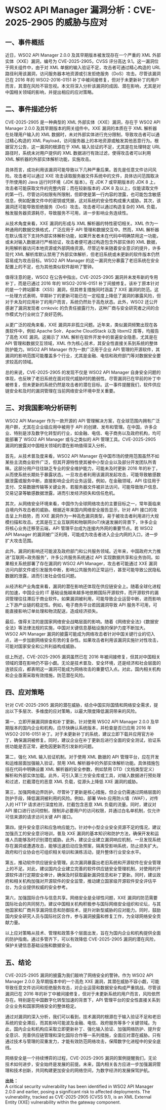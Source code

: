 # WSO2 API Manager 漏洞分析：CVE-2025-2905 的威胁与应对

## 一、事件概括

  近日，WSO2 API Manager 2.0.0 及其早期版本被发现存在一个严重的 XML 外部实体（XXE）漏洞，编号为 CVE-2025-2905，CVSS 评分高达 9.1。这一漏洞位于网关组件中，由于对 XML 单据的输入验证不足，攻击者可通过精心构造的 URL 路径利用该漏洞，访问服务器本地资源或引发拒绝服务（DoS）攻击。尽管该漏洞已在 2016 年的 WSO2-2016-0151 补丁中被间接修复，但对于未更新补丁的用户而言，其潜在风险不容忽视。本文将深入分析该漏洞的成因、潜在影响，尤其是对中国相关领域的影响，并提出相应的应对策略。

## 二、事件描述分析

  CVE-2025-2905 是一种典型的 XML 外部实体（XXE）漏洞，存在于 WSO2 API Manager 2.0.0 及其早期版本的网关组件中。XXE 漏洞的本质在于 XML 解析器在处理用户输入的 XML 数据时，未对外部实体进行充分限制，导致攻击者可以通过精心构造的 XML Payload，访问服务器上的本地资源或触发其他恶意行为。根据官方公告，这一漏洞的根源在于 XML 输入验证的不足，尤其是在处理特定 URL 路径时，系统未对用户提供的 XML 数据进行有效过滤，使得攻击者可以利用 XML 解析器的外部实体解析功能，实施攻击。

  具体而言，成功利用该漏洞可能导致以下几种严重后果。首先是任意文件访问风险。攻击者可以通过 XXE 攻击读取服务器文件系统中的文件，具体访问范围取决于所使用的 Java 运行时环境（JDK 版本）。在 JDK 7 或早期版本的 JDK 8 上，攻击者可能获取文件的完整内容；而在较新版本的 JDK 8 及以上，仅能读取文件的第一行。尽管访问权限有所限制，但即使是第一行内容的泄露，也可能包含敏感信息，例如配置文件中的密钥或凭据，这对系统的安全性构成重大威胁。其次，该漏洞还可能导致拒绝服务（DoS）攻击。攻击者可以通过构造复杂的 XML 负载，触发服务器资源耗尽，导致服务不可用，进一步影响业务连续性。

  从技术角度来看，XXE 漏洞的形成与 XML 解析器的特性密切相关。XML 作为一种通用的数据交换格式，广泛应用于 API 管理和数据交互中。然而，XML 解析器在默认情况下支持外部实体解析功能，如果开发者未在代码中明确禁用这一功能，或未对输入数据进行严格验证，攻击者便可通过构造包含外部实体的 XML 数据，利用解析器访问本地资源或外部网络资源。尽管近年来随着安全意识的提升，许多现代 XML 解析库默认禁用了外部实体解析，但老旧系统或未更新的软件版本仍然容易成为攻击目标。WSO2 API Manager 的这一漏洞充分暴露了老旧系统在安全配置上的不足，也为其他类似软件敲响了警钟。

  值得注意的是，WSO2 在公告中指出，CVE-2025-2905 漏洞并未发布新的专用补丁，而是已通过 2016 年的 WSO2-2016-0151 补丁间接修复。该补丁原本针对的是一个跨站脚本（XSS）漏洞，但其修复措施同时涵盖了 XXE 漏洞的防范。这一处理方式表明，早期补丁的更新可能已在一定程度上降低了漏洞的暴露风险，但对于未及时应用补丁的用户而言，系统仍然处于高危状态。此外，WSO2 还公开感谢了漏洞发现者 crnkovic 的负责任披露行为，这种厂商与安全研究者之间的合作模式为行业树立了良好范例。

  从更广泛的视角来看，XXE 漏洞并非孤立问题。近年来，类似漏洞频繁出现在各类软件中，例如 Apache Solr、Apache CloudStack 以及 libxml2 库等，均报告了高危 XXE 漏洞。这揭示了 XML 解析在软件开发中的普遍安全隐患，尤其是在 API 管理和数据交互领域，XML 作为核心技术，其安全性直接关系到系统的整体防护能力。WSO2 API Manager 作为一款广泛用于企业 API 管理的开源软件，其漏洞的影响范围可能覆盖多个行业，尤其是金融、电信和政府部门等对数据安全要求较高的领域。

  总的来说，CVE-2025-2905 的发现不仅是 WSO2 API Manager 自身安全问题的体现，也反映了老旧系统在面对现代威胁时的脆弱性。尽管漏洞已在早前的补丁中被修复，但未更新的系统仍然是攻击者的潜在目标。这一事件提醒我们，软件供应链安全和及时的漏洞管理在当前网络安全环境中至关重要。

## 三、对我国影响分析研判

  WSO2 API Manager 作为一款开源的 API 管理解决方案，在全球范围内拥有广泛用户群，尤其在企业级应用中被用于 API 的创建、发布和管理。在中国，许多企业、特别是涉及数字化转型的行业，如金融、电信、电子商务以及政府机构，均可能部署了 WSO2 API Manager 或与之类似的 API 管理工具。CVE-2025-2905 漏洞的披露对中国相关领域的潜在影响值得深入分析。

  首先，从技术普及度来看，WSO2 API Manager 在中国市场的使用范围虽然不如某些主流商业软件广泛，但其开源特性使其被中小型企业以及部分开发团队所青睐。这部分用户往往缺乏专业的安全维护能力，可能未及时更新 2016 年的补丁，从而使系统长期处于暴露状态。一旦攻击者利用该漏洞发起攻击，可能导致敏感数据泄露或服务中断，直接影响企业的业务运营。例如，在金融领域，API 往往用于支付、交易数据传输等关键业务，若服务器文件被非法访问，可能导致账户信息、交易记录等敏感数据泄露，进而引发经济损失和信任危机。

  其次，从网络安全环境来看，中国作为全球网络攻击的主要目标之一，常年面临来自境内外攻击者的威胁。根据近年来国内网络安全报告显示，针对 API 接口的攻击呈上升趋势，而 XXE 漏洞作为一种高危漏洞类型，易于被攻击者利用进行大规模扫描和攻击。尤其是在工业互联网和物联网(IoT)快速发展的背景下，许多企业将核心业务迁移至云端，API 管理平台成为连接内外网的重要节点。若 WSO2 API Manager 的漏洞被广泛利用，可能成为攻击者进入企业内网的入口，进一步扩大攻击范围。

  此外，漏洞的影响还可能波及政府部门和公共服务领域。近年来，中国政府大力推进“互联网+政务服务”，许多公共服务系统通过 API 实现数据共享和业务协同。如果相关系统部署了存在漏洞的 WSO2 API Manager，攻击者可能通过 XXE 漏洞访问内部文件或引发服务中断，影响公共服务的正常运行，甚至可能导致公民隐私数据的泄露，进而引发社会信任问题。

  从经济和产业角度来看，漏洞的潜在影响还体现在供应链安全上。随着全球化进程的加速，中国企业的 IT 基础设施越来越多地依赖国际开源软件，而开源软件的漏洞管理往往滞后于商业软件。如果漏洞被利用，可能导致企业运营中断，进而影响上下游产业链的稳定性。例如，电子商务平台若因漏洞导致 API 服务不可用，可能直接影响订单处理和物流配送，造成经济损失。

  最后，值得关注的是国家网络安全战略层面的影响。随着《网络安全法》《数据安全法》等法律法规的实施，中国对关键信息基础设施的保护力度不断加大。WSO2 API Manager 漏洞的披露可能成为网络攻击者针对中国关键行业的切入点，进一步加剧网络安全形势的复杂性。如果攻击者利用该漏洞实施针对性攻击，可能对国家安全和公共利益构成威胁。

  综上所述，CVE-2025-2905 漏洞虽然已在 2016 年被间接修复，但其对中国相关领域的潜在影响仍不容小觑。无论是技术普及、安全环境，还是经济和社会层面的连锁反应，都表明这一漏洞可能成为网络攻击的重要切入点。对此，国内相关机构和企业亟需采取有效措施，防范潜在风险。

## 四、应对策略

  针对 CVE-2025-2905 漏洞的潜在威胁，结合中国实际国情和网络安全需求，提出以下多层次、多维度的应对策略，以最大限度降低漏洞带来的风险。

  第一，立即开展漏洞排查和补丁更新。针对使用 WSO2 API Manager 2.0.0 及早期版本的国内企业和机构，应尽快确认系统版本，并检查是否已应用 2016 年 WSO2-2016-0151 补丁。对于未更新补丁的系统，建议立即下载并应用官方补丁，确保漏洞被修复。同时，建议企业在补丁更新后进行全面的安全测试，验证系统功能是否正常，避免因更新而引发新的问题。

  第二，强化 XML 输入验证机制。对于使用 XML 数据的 API 管理平台，应在开发和运维层面加强输入验证，禁用 XML 解析器中的外部实体解析功能。具体措施包括在代码中明确设置 XML 解析器的安全参数，例如禁用 DTD（文档类型定义）解析和外部实体加载。此外，可引入第三方安全库或工具，对输入数据进行预处理和过滤，拦截潜在的恶意 XML 负载，從源头上降低 XXE 漏洞的威胁。

  第三，加强网络边界防护。尽管补丁更新是核心措施，但企业仍需通过网络层面的防护手段，降低漏洞被利用的风险。例如，部署 Web 应用防火墙（WAF），对传入的 HTTP 请求进行深度检测，拦截包含恶意 XML 负载的流量。同时，建议对 API 接口进行访问控制，限制非必要用户的访问权限，并通过白名单机制，仅允许可信来源的请求访问关键 API 接口。

  第四，提升安全意识和应急响应能力。针对中小型企业安全资源不足的情况，建议加强员工的安全意识培训，普及 XXE 漏洞的基本知识和防护方法，确保开发和运维人员能够及时识别潜在威胁。此外，建议企业建立漏洞响应机制，一旦发现系统存在漏洞或遭遇攻击，能够迅速启动应急预案，隔离受影响系统，防止损失扩大。政府和行业协会也可组织相关培训和演练活动，提升整体行业安全水平。

  第五，推动软件供应链安全管理。此次漏洞暴露出老旧系统和开源软件在安全管理上的不足。对此，建议国内企业建立完善的软件供应链安全管理机制，对使用的开源软件进行定期安全审计，确保及时获取最新漏洞信息和补丁更新。同时，建议政府和相关机构加强对开源软件的安全监管，推动建立国家级开源软件安全评估平台，为企业提供权威的安全参考。

  第六，加强国际合作与信息共享。网络安全是全球性问题，XXE 漏洞的防范需要国际社会的共同努力。建议中国相关机构积极参与国际网络安全组织和论坛，与其他国家和厂商共享漏洞信息和防御技术，提升对新型威胁的应对能力。同时，鼓励国内安全研究人员与国际社区合作，参与漏洞披露和修复工作，为全球网络安全贡献力量。

  以上应对策略从技术、管理和政策多个层面出发，旨在为国内企业和机构提供全面的防护指南。通过多管齐下，可以有效降低 CVE-2025-2905 漏洞的潜在风险，保护关键信息基础设施和数据安全。

## 五、结论

  CVE-2025-2905 漏洞的披露为我们敲响了网络安全的警钟。作为 WSO2 API Manager 2.0.0 及早期版本中的一个高危 XXE 漏洞，其潜在威胁不容小觑，可能导致任意文件访问和拒绝服务攻击，对企业运营和数据安全构成严重挑战。尽管该漏洞已在 2016 年的补丁中被间接修复，但对于未更新系统的用户而言，风险依然存在。特别是在中国数字化转型加速的背景下，API 管理平台的安全性直接关系到企业业务和国家网络安全的整体稳定。

  通过对漏洞的深入分析，我们可以看到，技术漏洞的根源在于输入验证不足和老旧系统的安全滞后，而其影响可能波及金融、电信、政府服务等多个关键领域。为此，国内企业和机构应采取立即更新补丁、强化输入验证、加强网络防护、提升安全意识、完善供应链管理和深化国际合作等一系列措施，全面应对潜在威胁。只有通过技术与管理的双重发力，才能有效防范网络攻击，保障数字化进程中的安全底线。

  网络安全是一个持续博弈的过程，CVE-2025-2905 漏洞的案例提醒我们，无论技术如何进步，安全始终是发展的前提。未来，国内相关各方应进一步加强漏洞管理和技术创新，共同构建更加安全的网络空间，为数字经济的发展保驾护航。

**出处：**  
A critical security vulnerability has been identified in WSO2 API Manager 2.0.0 and earlier, posing a significant risk to affected deployments. The vulnerability, tracked as CVE-2025-2905 (CVSS 9.1), is an XML External Entity (XXE) vulnerability within the gateway component.